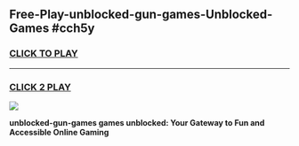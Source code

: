 
## Free-Play-unblocked-gun-games-Unblocked-Games #cch5y
<h3>
<a href="https://news.freeplayer.one?title=unblocked-gun-games&ref=8M">CLICK TO PLAY</a></h3>
<hr>

<h3>
<a href="https://news.freeplayer.one?title=unblocked-gun-games&ref=8M">CLICK 2 PLAY</a>
  
</h3>

<a href="https://news.freeplayer.one?title=unblocked-gun-games&ref=8M"><img src="https://clearcache.store/games.png"></a>


**unblocked-gun-games games unblocked: Your Gateway to Fun and Accessible Online Gaming**

